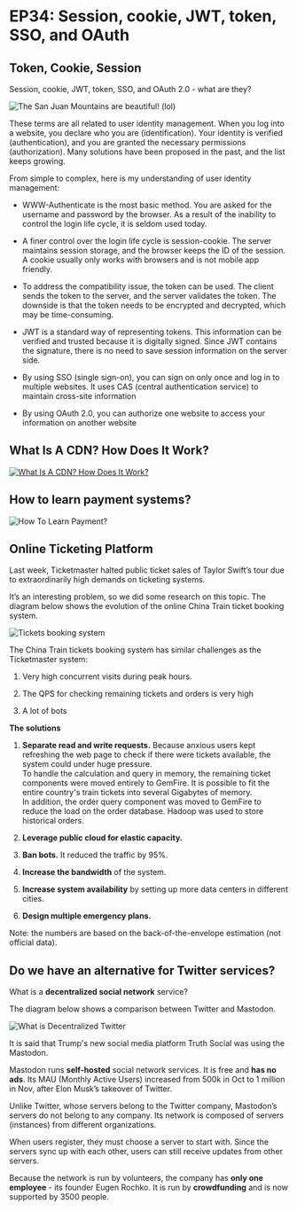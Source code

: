 # EP34: Session, cookie, JWT, token, SSO, and OAuth



## Token, Cookie, Session
Session, cookie, JWT, token, SSO, and OAuth 2.0 - what are they?

![The San Juan Mountains are beautiful! (lol)](https://substackcdn.com/image/fetch/f_auto,q_auto:good,fl_progressive:steep/https%3A%2F%2Fbucketeer-e05bbc84-baa3-437e-9518-adb32be77984.s3.amazonaws.com%2Fpublic%2Fimages%2Ff455a257-db74-4120-a736-b62d3c374422_1318x1536.jpeg)

These terms are all related to user identity management. When you log into a website, you declare who you are (identification). Your identity is verified (authentication), and you are granted the necessary permissions (authorization). Many solutions have been proposed in the past, and the list keeps growing.

From simple to complex, here is my understanding of user identity management:

- WWW-Authenticate is the most basic method. You are asked for the username and password by the browser. As a result of the inability to control the login life cycle, it is seldom used today.

- A finer control over the login life cycle is session-cookie. The server maintains session storage, and the browser keeps the ID of the session. A cookie usually only works with browsers and is not mobile app friendly.

- To address the compatibility issue, the token can be used. The client sends the token to the server, and the server validates the token. The downside is that the token needs to be encrypted and decrypted, which may be time-consuming.

- JWT is a standard way of representing tokens. This information can be verified and trusted because it is digitally signed. Since JWT contains the signature, there is no need to save session information on the server side.

- By using SSO (single sign-on), you can sign on only once and log in to multiple websites. It uses CAS (central authentication service) to maintain cross-site information

- By using OAuth 2.0, you can authorize one website to access your information on another website



## What Is A CDN? How Does It Work?
[![What Is A CDN? How Does It Work?](https://i.ytimg.com/vi/RI9np1LWzqw/maxresdefault.jpg)](https://www.youtube.com/watch?v=RI9np1LWzqw)



## How to learn payment systems?
![How To Learn Payment?](https://substackcdn.com/image/fetch/w_1456,c_limit,f_webp,q_auto:good,fl_progressive:steep/https%3A%2F%2Fbucketeer-e05bbc84-baa3-437e-9518-adb32be77984.s3.amazonaws.com%2Fpublic%2Fimages%2F1f8f2f27-1cac-4e19-a190-cec41a7e9d71_1351x1536.jpeg)



## Online Ticketing Platform
Last week, Ticketmaster halted public ticket sales of Taylor Swift’s tour due to extraordinarily high demands on ticketing systems.

It’s an interesting problem, so we did some research on this topic. The diagram below shows the evolution of the online China Train ticket booking system.

![Tickets booking system](https://substackcdn.com/image/fetch/w_1456,c_limit,f_webp,q_auto:good,fl_progressive:steep/https%3A%2F%2Fbucketeer-e05bbc84-baa3-437e-9518-adb32be77984.s3.amazonaws.com%2Fpublic%2Fimages%2F8456d0b2-5db7-4bb4-99b3-a7474a6d945f_1280x1616.jpeg)

The China Train tickets booking system has similar challenges as the Ticketmaster system:

1. Very high concurrent visits during peak hours.

2. The QPS for checking remaining tickets and orders is very high

3. A lot of bots

**The solutions**

1. **Separate read and write requests.** Because anxious users kept refreshing the web page to check if there were tickets available, the system could under huge pressure.<br>
To handle the calculation and query in memory, the remaining ticket components were moved entirely to GemFire. It is possible to fit the entire country's train tickets into several Gigabytes of memory.<br>
In addition, the order query component was moved to GemFire to reduce the load on the order database. Hadoop was used to store historical orders.

2. **Leverage public cloud for elastic capacity.**

3. **Ban bots.** It reduced the traffic by 95%.

4. **Increase the bandwidth** of the system.

5. **Increase system availability** by setting up more data centers in different cities.

6. **Design multiple emergency plans.**

Note: the numbers are based on the back-of-the-envelope estimation (not official data).



## Do we have an alternative for Twitter services?
What is a **decentralized social network** service?

The diagram below shows a comparison between Twitter and Mastodon.

![What is Decentralized Twitter](https://substackcdn.com/image/fetch/w_1456,c_limit,f_webp,q_auto:good,fl_progressive:steep/https%3A%2F%2Fbucketeer-e05bbc84-baa3-437e-9518-adb32be77984.s3.amazonaws.com%2Fpublic%2Fimages%2Fa4a87ec5-ed9d-4132-a0e0-29c91e272e50_1280x2145.jpeg)

It is said that Trump's new social media platform Truth Social was using the Mastodon.

Mastodon runs **self-hosted** social network services. It is free and **has no ads**. Its MAU (Monthly Active Users) increased from 500k in Oct to 1 million in Nov, after Elon Musk’s takeover of Twitter.

Unlike Twitter, whose servers belong to the Twitter company, Mastodon’s servers do not belong to any company. Its network is composed of servers (instances) from different organizations.

When users register, they must choose a server to start with. Since the servers sync up with each other, users can still receive updates from other servers.

Because the network is run by volunteers, the company has **only one employee** - its founder Eugen Rochko. It is run by **crowdfunding** and is now supported by 3500 people.